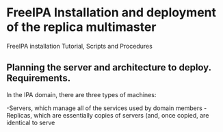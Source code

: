 # FreeIPA Installation and deployment of the replica multimaster 
FreeIPA installation Tutorial, Scripts and Procedures

## Planning the server and architecture to deploy. Requirements.

In the IPA domain, there are three types of machines:

-Servers, which manage all of the services used by domain members
-Replicas, which are essentially copies of servers (and, once copied, are identical to serve
